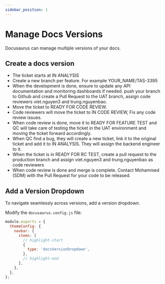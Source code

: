 ```yaml
---
sidebar_position: 1
---
```


# Manage Docs Versions

Docusaurus can manage multiple versions of your docs.

## Create a docs version

- The ticket starts at IN ANALYSIS
- Create a new branch per feature. For example YOUR_NAME/TAS-3395
- When the development is done, ensure to update any API documentation and monitoring dashboards if needed. push your branch to Github and create a Pull Request to the UAT branch, assign code reviewers viet.nguyen3 and trung.nguyenbao.
- Move the ticket to READY FOR CODE REVIEW.
- Code reviewers will move the ticket to IN CODE REVIEW, Fix any code review issues.
- When code review is done, move it to READY FOR FEATURE TEST and QC will take care of testing the ticket in the UAT environment and moving the ticket forward accordingly.
- When QC find a bug, they will create a new ticket, link it to the original ticket and add it to IN ANALYSIS. They will assign the backend engineer to it.
- When the ticket is in READY FOR RC TEST, create a pull request to the production branch and assign viet.nguyen3 and trung.nguyenbao as code reviewers
- When code review is done and merge is complete. Contact Mohammed (SDM) with the Pull Request for your code to be released.

## Add a Version Dropdown

To navigate seamlessly across versions, add a version dropdown.

Modify the `docusaurus.config.js` file:

```js title="docusaurus.config.js"
module.exports = {
  themeConfig: {
    navbar: {
      items: [
        // highlight-start
        {
          type: 'docsVersionDropdown',
        },
        // highlight-end
      ],
    },
  },
};
```

